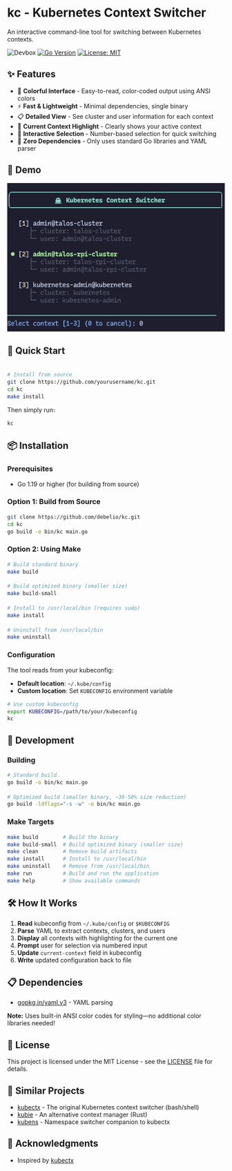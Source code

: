 # kc - Kubernetes Context Switcher

An interactive command-line tool for switching between Kubernetes contexts.

![Devbox](https://img.shields.io/badge/devbox-jetpack.io-blueviolet)
[![Go Version](https://img.shields.io/badge/Go-1.19+-00ADD8?style=flat&logo=go)](https://go.dev/)
[![License: MIT](https://img.shields.io/badge/License-MIT-yellow.svg)](https://opensource.org/licenses/MIT)

## ✨ Features

- 🎨 **Colorful Interface** - Easy-to-read, color-coded output using ANSI colors
- ⚡ **Fast & Lightweight** - Minimal dependencies, single binary
- 📋 **Detailed View** - See cluster and user information for each context
- 🎯 **Current Context Highlight** - Clearly shows your active context
- 🔄 **Interactive Selection** - Number-based selection for quick switching
- 🚫 **Zero Dependencies** - Only uses standard Go libraries and YAML parser

## 📸 Demo

![kc screenshot](screen.png)

## 🚀 Quick Start

```bash

# Install from source
git clone https://github.com/yourusername/kc.git
cd kc
make install
```

Then simply run:
```bash
kc
```

## 📦 Installation

### Prerequisites

- Go 1.19 or higher (for building from source)

### Option 1: Build from Source

```bash
git clone https://github.com/debelio/kc.git
cd kc
go build -o bin/kc main.go
```

### Option 2: Using Make

```bash
# Build standard binary
make build

# Build optimized binary (smaller size)
make build-small

# Install to /usr/local/bin (requires sudo)
make install

# Uninstall from /usr/local/bin
make uninstall
```

### Configuration

The tool reads from your kubeconfig:
- **Default location**: `~/.kube/config`
- **Custom location**: Set `KUBECONFIG` environment variable

```bash
# Use custom kubeconfig
export KUBECONFIG=/path/to/your/kubeconfig
kc
```

## 🔧 Development

### Building

```bash
# Standard build
go build -o bin/kc main.go

# Optimized build (smaller binary, ~30-50% size reduction)
go build -ldflags="-s -w" -o bin/kc main.go
```

### Make Targets

```bash
make build        # Build the binary
make build-small  # Build optimized binary (smaller size)
make clean        # Remove build artifacts
make install      # Install to /usr/local/bin
make uninstall    # Remove from /usr/local/bin
make run          # Build and run the application
make help         # Show available commands
```

## 🛠️ How It Works

1. **Read** kubeconfig from `~/.kube/config` or `$KUBECONFIG`
2. **Parse** YAML to extract contexts, clusters, and users
3. **Display** all contexts with highlighting for the current one
4. **Prompt** user for selection via numbered input
5. **Update** `current-context` field in kubeconfig
6. **Write** updated configuration back to file

## 📋 Dependencies

- [gopkg.in/yaml.v3](https://gopkg.in/yaml.v3) - YAML parsing

**Note:** Uses built-in ANSI color codes for styling—no additional color libraries needed!

## 📄 License

This project is licensed under the MIT License - see the [LICENSE](LICENSE) file for details.

## 🌟 Similar Projects

- [kubectx](https://github.com/ahmetb/kubectx) - The original Kubernetes context switcher (bash/shell)
- [kubie](https://github.com/sbstp/kubie) - An alternative context manager (Rust)
- [kubens](https://github.com/ahmetb/kubectx) - Namespace switcher companion to kubectx

## 🙏 Acknowledgments

- Inspired by [kubectx](https://github.com/ahmetb/kubectx)
